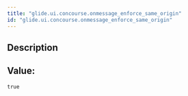```yaml
---
title: "glide.ui.concourse.onmessage_enforce_same_origin"
id: "glide.ui.concourse.onmessage_enforce_same_origin"
---
```

## Description



## Value: 
```
true
```